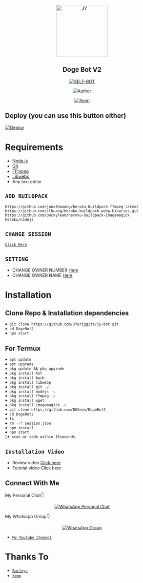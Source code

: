 <div align="center">
<img src="https://pin.it/3kcc34P?format=jpg&name=900x900" alt="JY" width="170" />

## Doge Bot V2

</div>

<p align="center">
<a href="##"><img title="SELF-BOT" src="https://img.shields.io/static/v1?label=Language&message=English&color=blue"></a>
</p>
<p align="center">
  <a href="https://github.com/DGXeon"><img title="Author" src="https://img.shields.io/badge/Author-Xeon-blue.svg?style=for-the-badge&logo=github" /></a>
</p>
<p align="center">
<a href="#"><img title="Xeon" src="https://img.shields.io/static/v1?label=WHATSAPP&message=Automated-Bot&color=blue"></a>
</p>

## Deploy (you can use this button either)
[![Deploy](https://www.herokucdn.com/deploy/button.svg)](https://heroku.com/deploy?template=https://github.com/JYBriggitt/jy-botTest/)

# Requirements
* [Node.js](https://nodejs.org/en/)
* [Git](https://git-scm.com/downloads)
* [FFmpeg](https://github.com/BtbN/FFmpeg-Builds/releases/download/autobuild-2020-12-08-13-03/ffmpeg-n4.3.1-26-gca55240b8c-win64-gpl-4.3.zip)
* [Libwebp](https://developers.google.com/speed/webp/download)
* Any text editor

## `ADD BUILDPACK`

```
https://github.com/jonathanong/heroku-buildpack-ffmpeg-latest
https://github.com/clhuang/heroku-buildpack-webp-binaries.git
https://github.com/DuckyTeam/heroku-buildpack-imagemagick
heroku/nodejs
```

## `CHANGE SESSION`

[`Click Here`](https://github.com/JYBriggitt/jy-bot/blob/master/session.json#L1)

## `SETTING`

- CHANGE OWNER NUMBER [Here](https://github.com/DGXeon/JYBriggitt/blob/master/settings.json#L10)
- CHANGE OWNER NAME [Here](https://github.com/JYBriggitt/jy-bot/blob/master/settings.json#L12)

# Installation
## Clone Repo & Installation dependencies
```bash
♠ git clone https://github.com/JYBriggitt/jy-bot.git
♠ cd DogeBot2
♠ npm start
```
## For Termux
```bash
♠ apt update
♠ apt upgrade
♠ pkg update && pkg upgrade 
♠ pkg install hot
♠ pkg install bash
♠ pkg install libwebp
♠ pkg install git -y
♠ pkg install nodejs -y 
♠ pkg install ffmpeg -y 
♠ pkg install wget
♠ pkg install imagemagick -y
♠ git clone https://github.com/DGXeon/DogeBot2
♠ cd DogeBot2
♠ ls
♠ rm -rf session.json
♠ npm install
♠ npm start
🦄♠ scan qr code within 15seconds
```
## `Installation Video`
- Review video [Click here](https://youtu.be/zXvwqA8LvTw)
- Tutorial video [Click here](https://youtu.be/B7DN5miMS3k)
## Connect With Me
My Personal Chat👇
<p align="center">
 <a href="https://wa.me/+916909137213"><img alt="WhatsApp Personal Chat" src="https://img.shields.io/badge/WhatsApp-25D366?style=for-the-badge&logo=whatsapp&logoColor=black"/></a>
</p>

My Whatsapp Group👇
<p align="center">
 <a href="https://chat.whatsapp.com/HYj9wu5Jrv6CROxyeQbHoS"><img alt="WhatsApp Group" src="https://img.shields.io/badge/WhatsApp-25D366?style=for-the-badge&logo=whatsapp&logoColor=black"/></a>
</p>

* [`My Youtube Channel`](https://youtube.com/channel/UCvAo9TZ0Pw9vrJ_0WYRyO3A)

# Thanks To
* [`Baileys`](https://github.com/adiwajshing/Baileys)
* [`Xeon`](https://github.com/DGXeon)
